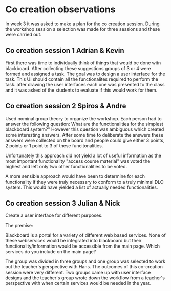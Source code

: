# Co creation observations

In week 3 it was asked to make a plan for the co creation session. During the workshop session a selection was made for three sessions and these were carried out. 


## Co creation session 1 Adrian & Kevin

First there was time to individually think of things that would be done witn blackboard. After collecting these suggestions groups of 3 or 4 were formed and assigned a task. The goal was to design a user interface for the task. This UI should contain all the functionalites required to perform the task. after drawing the user interfaces each one was presented to the class and it was asked of the students to evaluate if this would work for them. 


## Co creation session 2 Spiros & Andre

Used nominal group theory to organize the workshop. Each person had to answer the following question: What are the functionalities for the simplest blackboard system?" However this question was ambiguous which created some interesting answers. After some time to deliberate the answers these answers were collected on the board and people could give either 3 points, 2 points or 1 point to 3 of these funcitonalities. 

Unfortunately this approach did not yield a lot of useful information as the most important functionality "access course material" was voted the highest and left only two other functionalities to be voted. 

A more sensible approach would have been to determine for each functionality if they were truly necessary to conform to a truly minimal DLO system. This would have yielded a list of actually needed functionalities. 



## Co creation session 3 Julian & Nick 

Create a user interface for different purposes.

The premise:

Blackboard is a portal for a variety of different web based services. None of these webservices would be integrated into blackboard but their functionality/information would be accessible from the main page. Which services do you include on the main page?

The group was divided in three groups and one group was selected to work out the teacher's perspective with Hans. The outcomes of this co-creation session were very different. Two groups came up with user interface designs and the teacher's group wrote down the workflow from a teacher's perspective with when certain services would be needed in the year.
